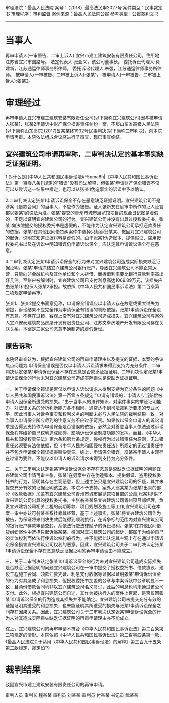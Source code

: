 审理法院：最高人民法院
案号：（2018）最高法民申2027号
案件类型：民事裁定书
审理程序：审判监督
案例来源：最高人民法院公报
参考类型：公报裁判文书
___
# 当事人
再审申请人(一审原告、二审上诉人):宜兴市建工建筑安装有限责任公司，住所地江苏省宜兴市园路号。
法定代表人:张亚义，该公司董事长。
委托诉讼代理人:费建新，江苏通运律师事务所律师。
委托诉讼代理人:朱强，江苏通运律师事务所律师。
被申请人(一审被告、二审被上诉人):张某1。
被申请人(一审被告、二审被上诉人):张某2。

# 审理经过
再审申请人宜兴市建工建筑安装有限责任公司(以下简称宜兴建筑公司)因与被申请人张某1、张某2申请诉中财产保全损害责任纠纷一案，不服山东省高级人民法院(以下简称山东高院)(2017)鲁某某终1932号民事判决(以下简称二审判决)，向本院申请再审。本院依法组成合议庭进行了审查，现已审查终结。

## 宜兴建筑公司申请再审称，二审判决认定的基本事实缺乏证据证明。
1.对什么是[[中华人民共和国民事诉讼法#^5pma8h|《中华人民共和国民事诉讼法》第一百零八条]]规定的"错误"没有司法解释，但张某1申请财产保全错误不仅可以从败诉这一结果中推定，也可以从张某1伪造事实的诉讼中予以确认。

2.二审判决认定张某1申请诉讼保全不存在恶意缺乏证据证明。宜兴建筑公司不是涉案《借款合同》的当事人，不应作为被告。证人张新友在庭审中所作的证人证言都以张某1的说法为准。张某1提交的青州市城市展览馆项目的现金日记账是虚假的，不足以证明宜兴建筑公司的行为。宜兴建筑公司并没有出具过授权委托书，张某1向法院提交的授权委托书是虚假的，不能作为认定宜兴建筑公司承担还款责任的依据。张某1在其他民间借贷纠案件中选择只起诉翁某某、撤回对宜兴建筑公司的起诉，说明其知道证据材料是虚假的。由于张某1伪造账本、提供假证、盗用授权委托书以及在诉讼中明知错误仍申请诉讼保全，应认定其申请诉讼保全存在恶意。

3.二审判决认定张某1申请诉讼保全的行为未对宜兴建筑公司造成实际损失缺乏证据证明。张某1申请冻结宜兴建筑公司银行账户，导致宜兴建筑公司不能正常运营，只能向非金融机构及其他单位和个人拆借，而拆借利率要比银行贷款利率高出好几倍。至账户被解封时，宜兴建筑公司已支付利息高达1069.89万元，该损失应由张某1和担保人张某2承担。故依照《中华人民共和国民事诉讼法》第二百条第二项规定申请再审。

张某1、张某2提交书面意见称，申请保全错误应以申请人存在故意或重大过失为前提，诉讼结果不应完全作为申请保全有错误的判断依据。张某1申请诉讼保全没有恶意，不存在过错，客观上没有对宜兴建筑公司造成损失。宜兴建筑公司与案外人宜兴安泰建筑商品房屋开发有限责任公司、江苏文卓房地产开发有限公司存在关联关系。本案是三家公司恶意串通制造的虚假诉讼。

## 原告诉称
本院经审查认为，根据宜兴建筑公司的再审申请理由以及提交的证据，本案的争议焦点问题为:申请保全错误是否仅以申请人诉讼请求未得到支持为充分条件、二审判决认定张某1申请诉讼保全不存在恶意是否缺乏证据证明、二审判决认定张某1申请诉讼保全的行为未对宜兴建筑公司造成实际损失是否缺乏证据证明。

一、关于申请保全错误是否仅以申请人诉讼请求未得到支持为充分条件的问题《中华人民共和国民事诉讼法》第一百零五条规定:"申请有错误的，申请人应当赔偿被申请人因保全所遭受的损失。"由于当事人的法律知识、对案件事实的举证证明能力、对法律关系的分析判断能力各不相同，通常达不到司法裁判所要求的专业水平，因此当事人对诉争事实和权利义务的判断未必与人民法院的裁判结果一致。对当事人申请保全所应尽到的注意义务不应过于苛责。如果仅以保全申请人的诉讼请求是否得到支持作为申请保全是否错误的依据，必然会对善意当事人依法通过诉讼保全程序维护自己权利造成妨碍，影响诉讼保全制度功能的发挥。而且，《中华人民共和国侵权责任法》第六条和第七条规定，侵权行为以过错责任为原则，无过错责任必须要有法律依据，但《中华人民共和国侵权责任法》所规定的无过错责任中并不包含申请保全错误损害赔偿责任。综上，申请保全错误，须某某申请人主观存在过错为要件，不能仅以申请人的诉讼请求未得到支持为充分条件。

二、关于二审判决认定张某1申请诉讼保全不存在恶意是否缺乏证据证明的问题宜兴建筑公司申请再审主张，张某1在另案中存在伪造账本、提供假证、盗用授权委托书的行为，证明其存在主观恶意，但上述主张只是宜兴建筑公司的怀疑，其并未提交充分有效的证据证明该主张，本院不予支持。案外人翁某某为张某1出具的部分《收款收据》加盖有宜兴建筑公司青州市城市展览馆项目部的公章;张某1提供了宜兴建筑公司出具的授权委托书，主张翁某某系宜兴建筑公司青州项目部经理，负责宜兴建筑公司相关工程的前期筹款、项目规划及施工等工作;宜兴建筑公司在本案一审中亦认可翁某某系挂靠其经营，基于上述事实，张某1将宜兴建筑公司作为被告，为保证将来判决生效后能得到顺利执行，在诉争标的范围内对宜兴建筑公司的银行账户存款申请查封，系依法行使法律赋予的诉讼权利。张某1在其他民间借贷纠纷案件中选择只起诉翁某某、撤回对宜兴建筑公司的起诉，都属于为维护自己的实体权利而依法行使诉讼权利的行为，并不能据此认定其主观上存在通过申请诉讼保全损害宜兴建筑公司权利的恶意。因此，宜兴建筑公司关于二审判决认定张某1申请诉讼保全不存在恶意缺乏证据证明的再审申请理由不能成立。

三、关于二审判决认定张某1申请诉讼保全的行为未对宜兴建筑公司造成实际损失是否缺乏证据证明的问题宜兴建筑公司在一审中提交了授权委托书、借款协议、建设工程施工合同、领款汇款凭证、利息支付收据等证据以证明张某1申请诉讼保全的行为对其造成了利息损失，但授权委托书加盖的公章与本案诉状中公章明显不一致，且两份借款合同均非以宜兴建筑公司名义签订，此后的利息也均未通过该公司支付。此外，根据宜兴建筑公司自述，其作为被执行人的案件上百起，是否仅因张某1申请诉讼保全的行为造成其损失并不能确定。宜兴建筑公司未提交充分有效的证据证明其遭受的利息损失，也未能证明其所遭受的损失与张某1申请诉讼保全之间存在因果关系。因此，宜兴建筑公司关于二审判决认定张某1申请诉讼保全的行为未对其造成实际损失缺乏证据证明的再审申请理由亦不能成立。

综上，宜兴建筑公司的再审申请不符合《中华人民共和国民事诉讼法》第二百条第二项规定的情形。本院依照《中华人民共和国民事诉讼法》第二百零四条第一款、《最高人民法院关于适用〈中华人民共和国民事诉讼法〉的解释》第三百九十五条第二款规定，裁定如下:

# 裁判结果
驳回宜兴市建工建筑安装有限责任公司的再审申请。

审判人员
审判长 程某某
审判员 刘某某
审判员 付某某
书记员 武某某